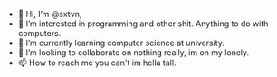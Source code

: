 - 👋 Hi, I’m @sxtvn,
- 👀 I’m interested in programming and other shit. Anything to do with computers.
- 🌱 I’m currently learning computer science at university.
- 💞️ I’m looking to collaborate on nothing really, im on my lonely.
- 📫 How to reach me you can't im hella tall.

<!---
sxtvn/sxtvn is a ✨ special ✨ repository because its `README.md` (this file) appears on your GitHub profile.
You can click the Preview link to take a look at your changes.
--->
